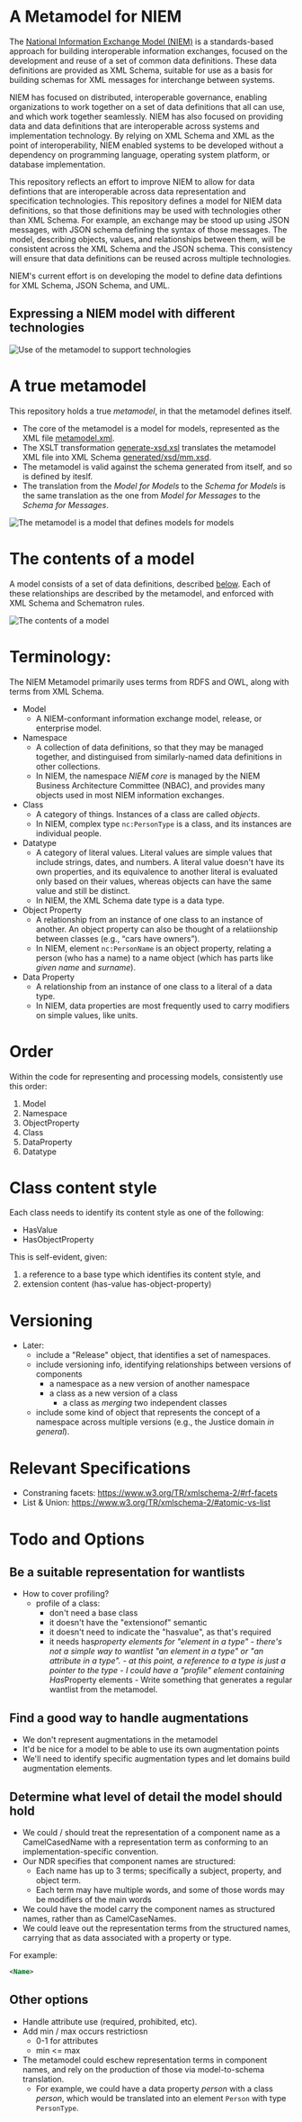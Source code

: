 
# A Metamodel for NIEM

The [National Information Exchange Model (NIEM)](https://niem.gov) is a standards-based approach for building interoperable information exchanges, focused on the development and reuse of a set of common data definitions. These data definitions are provided as XML Schema, suitable for use as a basis for building schemas for XML messages for interchange between systems. 

NIEM has focused on distributed, interoperable governance, enabling organizations to work together on a set of data definitions that all can use, and which work together seamlessly. NIEM has also focused on providing data and data definitions that are interoperable across systems and implementation technology. By relying on XML Schema and XML as the point of interoperability, NIEM enabled systems to be developed without a dependency on programming language, operating system platform, or database implementation. 

This repository reflects an effort to improve NIEM to allow for data defintions that are interoperable across data representation and specification technologies. This repository defines a model for NIEM data definitions, so that those definitions may be used with technologies other than XML Schema. For example, an exchange may be stood up using JSON messages, with JSON schema defining the syntax of those messages. The model, describing objects, values, and relationships between them, will be consistent across the XML Schema and the JSON schema. This consistency will ensure that data definitions can be reused across multiple technologies.

NIEM's current effort is on developing the model to define data defintions for XML Schema, JSON Schema, and UML.

## Expressing a NIEM model with different technologies

![Use of the metamodel to support technologies](generated/metamodel-tools.png "Models can be used many ways, to support many technologies.")

# A true metamodel

This repository holds a true *metamodel*, in that the metamodel defines itself. 

- The core of the metamodel is a model for models, represented as the XML file [metamodel.xml](metamodel.xml). 
- The XSLT transformation [generate-xsd.xsl](generate-xsd.xsl) translates the metamodel XML file into XML Schema [generated/xsd/mm.xsd](generated/xsd/mm.xsd).
- The metamodel is valid against the schema generated from itself, and so is defined by iteslf.
- The translation from the *Model for Models* to the *Schema for Models* is the same translation as the one from *Model for Messages* to the *Schema for Messages*.

![The metamodel is a model that defines models for models](generated/metamodel-workflow.png "The metamodel is a model that defines models for models.")

# The contents of a model

A model consists of a set of data definitions, described [below](#terminology). Each of these relationships are described by the metamodel, and enforced with XML Schema and Schematron rules.

![The contents of a model](generated/metamodel-core.png "The contents of a model")

# Terminology:

The NIEM Metamodel primarily uses terms from RDFS and OWL, along with terms from XML Schema.

- Model
    - A NIEM-conformant information exchange model, release, or enterprise model.
- Namespace
    - A collection of data definitions, so that they may be managed together, and distinguised from similarly-named data definitions in other collections.
    - In NIEM, the namespace *NIEM core* is managed by the NIEM Business Architecture Committee (NBAC), and provides many objects used in most NIEM information exchanges.
- Class
    - A category of things. Instances of a class are called *objects*.
    - In NIEM, complex type `nc:PersonType` is a class, and its instances are individual people.
- Datatype
    - A category of literal values. Literal values are simple values that include strings, dates, and numbers. A literal value doesn't have its own properties, and its equivalence to another literal is evaluated only based on their values, whereas objects can have the same value and still be distinct.
    - In NIEM, the XML Schema date type is a data type.
- Object Property
    - A relationship from an instance of one class to an instance of another. An object property can also be thought of a relatiionship between classes (e.g., <q>cars have owners</q>).
    - In NIEM, element `nc:PersonName` is an object property, relating a person (who has a name) to a name object (which has parts like *given name* and *surname*).
- Data Property
    - A relationship from an instance of one class to a literal of a data type.
    - In NIEM, data properties are most frequently used to carry modifiers on simple values, like units.

# Order

Within the code for representing and processing models, consistently use this order:

1. Model
1. Namespace
1. ObjectProperty
1. Class
1. DataProperty
1. Datatype

# Class content style

Each class needs to identify its content style as one of the following:

- HasValue
- HasObjectProperty

This is self-evident, given:

1. a reference to a base type which identifies its content style, and
2. extension content (has-value has-object-property)

# Versioning

- Later: 
    - include a "Release" object, that identifies a set of namespaces.
    - include versioning info, identifying relationships between versions of components
        - a namespace as a new version of another namespace
        - a class as a new version of a class
            - a class as *merging* two independent classes
    - include some kind of object that represents the concept of a namespace across multiple versions (e.g., the Justice domain *in general*).
    
    
# Relevant Specifications

- Constraning facets: <https://www.w3.org/TR/xmlschema-2/#rf-facets>
- List & Union: <https://www.w3.org/TR/xmlschema-2/#atomic-vs-list>

# Todo and Options #

## Be a suitable representation for wantlists

- How to cover profiling?
    - profile of a class:
        - don't need a base class
        - it doesn't have the "extensionof" semantic
        - it doesn't need to indicate the "hasvalue", as that's required
        - it needs has*property elements for "element in a type"
                - there's not a simple way to wantlist "an element in a type" or "an attribute in a type".
                    - at this point, a reference to a type is just a pointer to the type
                    - I could have a "profile" element containing Has*Property elements
                - Write something that generates a regular wantlist from the metamodel.

## Find a good way to handle augmentations

- We don't represent augmentations in the metamodel
- It'd be nice for a model to be able to use its own augmentation points
- We'll need to identify specific augmentation types and let domains build augmentation elements.

## Determine what level of detail the model should hold

- We could / should treat the representation of a component name as a CamelCasedName with a representation term as conforming to an implementation-specific convention.
- Our NDR specifies that component names are structured:
    - Each name has up to 3 terms; specifically a subject, property, and object term.
    - Each term may have multiple words, and some of those words may be modifiers of the main words
- We could have the model carry the component names as structured names, rather than as CamelCaseNames. 
- We could leave out the representation terms from the structured names, carrying that as data associated with a property or type.

For example:

```xml
<Name>
```


## Other options

- Handle attribute use (required, prohibited, etc).
- Add min / max occurs restrictiosn
    - 0-1 for attributes
    - min <= max
- The metamodel could eschew representation terms in component names, and rely on the production of those via model-to-schema translation. 
    - For example, we could have a data property *person* with a class *person*, which would be translated into an element `Person` with type `PersonType`.
